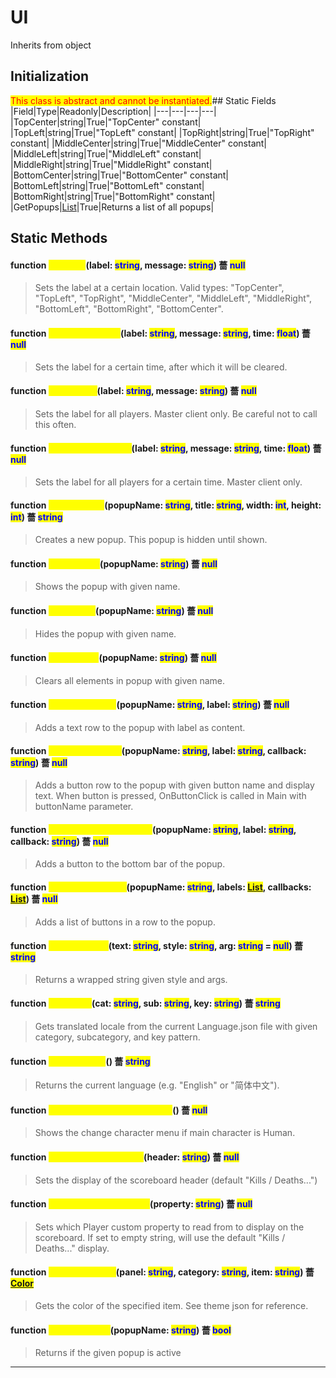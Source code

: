 # UI
Inherits from object
## Initialization
<mark style="color:red;">This class is abstract and cannot be instantiated.</mark>## Static Fields
|Field|Type|Readonly|Description|
|---|---|---|---|
|TopCenter|string|True|"TopCenter" constant|
|TopLeft|string|True|"TopLeft" constant|
|TopRight|string|True|"TopRight" constant|
|MiddleCenter|string|True|"MiddleCenter" constant|
|MiddleLeft|string|True|"MiddleLeft" constant|
|MiddleRight|string|True|"MiddleRight" constant|
|BottomCenter|string|True|"BottomCenter" constant|
|BottomLeft|string|True|"BottomLeft" constant|
|BottomRight|string|True|"BottomRight" constant|
|GetPopups|[List](../objects/List.md)|True|Returns a list of all popups|
## Static Methods
#### function <mark style="color:yellow;">SetLabel</mark>(label: <mark style="color:blue;">string</mark>, message: <mark style="color:blue;">string</mark>) 薔 <mark style="color:blue;">null</mark>
> Sets the label at a certain location. Valid types: "TopCenter", "TopLeft", "TopRight", "MiddleCenter", "MiddleLeft", "MiddleRight", "BottomLeft", "BottomRight", "BottomCenter".

#### function <mark style="color:yellow;">SetLabelForTime</mark>(label: <mark style="color:blue;">string</mark>, message: <mark style="color:blue;">string</mark>, time: <mark style="color:blue;">float</mark>) 薔 <mark style="color:blue;">null</mark>
> Sets the label for a certain time, after which it will be cleared.

#### function <mark style="color:yellow;">SetLabelAll</mark>(label: <mark style="color:blue;">string</mark>, message: <mark style="color:blue;">string</mark>) 薔 <mark style="color:blue;">null</mark>
> Sets the label for all players. Master client only. Be careful not to call this often.

#### function <mark style="color:yellow;">SetLabelForTimeAll</mark>(label: <mark style="color:blue;">string</mark>, message: <mark style="color:blue;">string</mark>, time: <mark style="color:blue;">float</mark>) 薔 <mark style="color:blue;">null</mark>
> Sets the label for all players for a certain time. Master client only.

#### function <mark style="color:yellow;">CreatePopup</mark>(popupName: <mark style="color:blue;">string</mark>, title: <mark style="color:blue;">string</mark>, width: <mark style="color:blue;">int</mark>, height: <mark style="color:blue;">int</mark>) 薔 <mark style="color:blue;">string</mark>
> Creates a new popup. This popup is hidden until shown.

#### function <mark style="color:yellow;">ShowPopup</mark>(popupName: <mark style="color:blue;">string</mark>) 薔 <mark style="color:blue;">null</mark>
> Shows the popup with given name.

#### function <mark style="color:yellow;">HidePopup</mark>(popupName: <mark style="color:blue;">string</mark>) 薔 <mark style="color:blue;">null</mark>
> Hides the popup with given name.

#### function <mark style="color:yellow;">ClearPopup</mark>(popupName: <mark style="color:blue;">string</mark>) 薔 <mark style="color:blue;">null</mark>
> Clears all elements in popup with given name.

#### function <mark style="color:yellow;">AddPopupLabel</mark>(popupName: <mark style="color:blue;">string</mark>, label: <mark style="color:blue;">string</mark>) 薔 <mark style="color:blue;">null</mark>
> Adds a text row to the popup with label as content.

#### function <mark style="color:yellow;">AddPopupButton</mark>(popupName: <mark style="color:blue;">string</mark>, label: <mark style="color:blue;">string</mark>, callback: <mark style="color:blue;">string</mark>) 薔 <mark style="color:blue;">null</mark>
> Adds a button row to the popup with given button name and display text. When button is pressed, OnButtonClick is called in Main with buttonName parameter.

#### function <mark style="color:yellow;">AddPopupBottomButton</mark>(popupName: <mark style="color:blue;">string</mark>, label: <mark style="color:blue;">string</mark>, callback: <mark style="color:blue;">string</mark>) 薔 <mark style="color:blue;">null</mark>
> Adds a button to the bottom bar of the popup.

#### function <mark style="color:yellow;">AddPopupButtons</mark>(popupName: <mark style="color:blue;">string</mark>, labels: <mark style="color:blue;">[List](../objects/List.md)</mark>, callbacks: <mark style="color:blue;">[List](../objects/List.md)</mark>) 薔 <mark style="color:blue;">null</mark>
> Adds a list of buttons in a row to the popup.

#### function <mark style="color:yellow;">WrapStyleTag</mark>(text: <mark style="color:blue;">string</mark>, style: <mark style="color:blue;">string</mark>, arg: <mark style="color:blue;">string</mark> = <mark style="color:blue;">null</mark>) 薔 <mark style="color:blue;">string</mark>
> Returns a wrapped string given style and args.

#### function <mark style="color:yellow;">GetLocale</mark>(cat: <mark style="color:blue;">string</mark>, sub: <mark style="color:blue;">string</mark>, key: <mark style="color:blue;">string</mark>) 薔 <mark style="color:blue;">string</mark>
> Gets translated locale from the current Language.json file with given category, subcategory, and key pattern.

#### function <mark style="color:yellow;">GetLanguage</mark>() 薔 <mark style="color:blue;">string</mark>
> Returns the current language (e.g. "English" or "简体中文").

#### function <mark style="color:yellow;">ShowChangeCharacterMenu</mark>() 薔 <mark style="color:blue;">null</mark>
> Shows the change character menu if main character is Human.

#### function <mark style="color:yellow;">SetScoreboardHeader</mark>(header: <mark style="color:blue;">string</mark>) 薔 <mark style="color:blue;">null</mark>
> Sets the display of the scoreboard header (default "Kills / Deaths...")

#### function <mark style="color:yellow;">SetScoreboardProperty</mark>(property: <mark style="color:blue;">string</mark>) 薔 <mark style="color:blue;">null</mark>
> Sets which Player custom property to read from to display on the scoreboard. If set to empty string, will use the default "Kills / Deaths..." display.

#### function <mark style="color:yellow;">GetThemeColor</mark>(panel: <mark style="color:blue;">string</mark>, category: <mark style="color:blue;">string</mark>, item: <mark style="color:blue;">string</mark>) 薔 <mark style="color:blue;">[Color](../objects/Color.md)</mark>
> Gets the color of the specified item. See theme json for reference.

#### function <mark style="color:yellow;">IsPopupActive</mark>(popupName: <mark style="color:blue;">string</mark>) 薔 <mark style="color:blue;">bool</mark>
> Returns if the given popup is active


---

